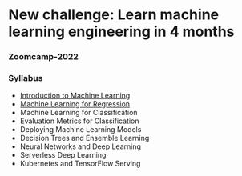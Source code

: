 # New challenge: Learn machine learning engineering in 4 months 
### Zoomcamp-2022

### Syllabus

- [Introduction to Machine Learning](https://github.com/tankudo/ZoomCamb_2022_HomeWork/blob/main/HomeWork_01.ipynb)
- [Machine Learning for Regression](https://github.com/tankudo/ZoomCamb_2022_HomeWork/blob/main/HomeWork_02.ipynb)
- Machine Learning for Classification
- Evaluation Metrics for Classification
- Deploying Machine Learning Models
- Decision Trees and Ensemble Learning
- Neural Networks and Deep Learning
- Serverless Deep Learning
- Kubernetes and TensorFlow Serving
